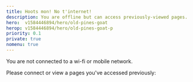 ```yaml
---
title: Hoots mon! No t'internet!
description: You are offline but can access previously-viewed pages.
hero:  v1584446894/hero/old-pines-goat
herop: v1584446894/hero/old-pines-goat-p
priority: 0.1
private: true
nomenu: true
---
```


You are not connected to a wi-fi or mobile network.

Please connect or view a pages you've accessed previously:

<ul id="cachedpagelist"></ul>
